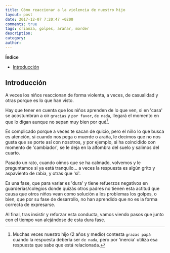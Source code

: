 ```yaml
---
title: Cómo reaccionar a la violencia de nuestro hijo
layout: post
date: 2017-12-07 7:20:47 +0200
comments: true
tags: crianza, golpes, arañar, morder
description:
category:
author:
---
```


**Índice**
<!-- TOC depthFrom:1 insertAnchor:false orderedList:true -->

- [Introducción](#introducci%C3%B3n)

<!-- /TOC -->

## Introducción 

A veces los niños reaccionan de forma violenta, a veces, de casualidad y otras porque es lo que han visto.

Hay que tener en cuenta que los niños aprenden de lo que ven, si en 'casa' se acostumbran a oir `gracias` y `por favor`, `de nada`, llegará el momento en que lo digan aunque no sepan muy bien por qué[^grazaspapa]. 

[^grazaspapa]: Muchas veces nuestro hijo (2 años y medio) contesta `grazas papá` cuando la respuesta debería ser `de nada`, pero por 'inercia' utiliza esa respuesta que sabe que está relacionada.

Es complicado porque a veces te sacan de quicio, pero el niño lo que busca es atención, si cuando nos pega o muerde o araña, le decimos que no nos gusta que se porte así con nosotros, y por ejemplo, si ha coincidido con momento de 'cambiador', se le deja en la alfombra del suelo y salimos del cuarto.

Pasado un rato, cuando oímos que se ha calmado, volvemos y le preguntamos si ya está tranquilo... a veces la respuesta es algún grito y aspaviento de rabia, y otras que 'sí'.

Es una fase, que para variar es 'dura' y tiene refuerzos negativos en guarderias/colegios donde quizás otros padres no tienen esta actitud que causa  que otros niños vean como solución a los problemas los golpes, o bien, que por su fase de desarrollo, no han aprendido que no es la forma correcta de expresarse.

Al final, tras insistir y reforzar esta conducta, vamos viendo pasos que junto con el tiempo van alejándose de esta dura fase.

